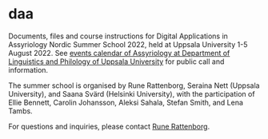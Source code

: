 # daa
Documents, files and course instructions for Digital Applications in Assyriology Nordic Summer School 2022, held at Uppsala University 1-5 August 2022. See [events calendar of Assyriology at Department of Linguistics and Philology of Uppsala University](https://www.lingfil.uu.se/research/assyriology/events#daa-summer-school) for public call and information.

The summer school is organised by Rune Rattenborg, Seraina Nett (Uppsala University), and Saana Svärd (Helsinki University), with the participation of Ellie Bennett, Carolin Johansson, Aleksi Sahala, Stefan Smith, and Lena Tambs.

For questions and inquiries, please contact [Rune Rattenborg](rune.rattenborg@lingfil.uu.se).
